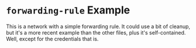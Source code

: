 
# `forwarding-rule` Example

This is a network with a simple forwarding rule.
It could use a bit of cleanup, but it's a more recent example than the other files,
plus it's self-contained. Well, except for the credentials that is.
